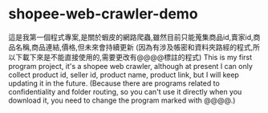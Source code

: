 # shopee-web-crawler-demo
這是我第一個程式專案,是關於蝦皮的網路爬蟲,雖然目前只能蒐集商品id,賣家id,商品名稱,商品連結,價格,但未來會持續更新 (因為有涉及帳密和資料夾路經的程式,所以下載下來是不能直接使用的,需要更改有@@@@標註的程式) This is my first program project, it's a shopee web crawler, although at present I can only collect product id, seller id, product name, product link, but I will keep updating it in the future. (Because there are programs related to confidentiality and folder routing, so you can't use it directly when you download it, you need to change the program marked with @@@@.)
